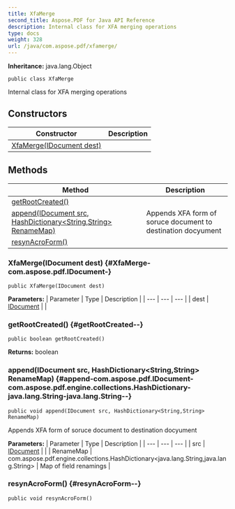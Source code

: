 ```yaml
---
title: XfaMerge
second_title: Aspose.PDF for Java API Reference
description: Internal class for XFA merging operations
type: docs
weight: 328
url: /java/com.aspose.pdf/xfamerge/
---
```

**Inheritance:**
java.lang.Object
```
public class XfaMerge
```

Internal class for XFA merging operations
## Constructors

| Constructor | Description |
| --- | --- |
| [XfaMerge(IDocument dest)](#XfaMerge-com.aspose.pdf.IDocument-) |  |
## Methods

| Method | Description |
| --- | --- |
| [getRootCreated()](#getRootCreated--) |  |
| [append(IDocument src, HashDictionary<String,String> RenameMap)](#append-com.aspose.pdf.IDocument-com.aspose.pdf.engine.collections.HashDictionary-java.lang.String-java.lang.String--) | Appends XFA form of soruce document to destination docyument |
| [resynAcroForm()](#resynAcroForm--) |  |
### XfaMerge(IDocument dest) {#XfaMerge-com.aspose.pdf.IDocument-}
```
public XfaMerge(IDocument dest)
```


**Parameters:**
| Parameter | Type | Description |
| --- | --- | --- |
| dest | [IDocument](../../com.aspose.pdf/idocument) |  |

### getRootCreated() {#getRootCreated--}
```
public boolean getRootCreated()
```




**Returns:**
boolean
### append(IDocument src, HashDictionary<String,String> RenameMap) {#append-com.aspose.pdf.IDocument-com.aspose.pdf.engine.collections.HashDictionary-java.lang.String-java.lang.String--}
```
public void append(IDocument src, HashDictionary<String,String> RenameMap)
```


Appends XFA form of soruce document to destination docyument

**Parameters:**
| Parameter | Type | Description |
| --- | --- | --- |
| src | [IDocument](../../com.aspose.pdf/idocument) |  |
| RenameMap | com.aspose.pdf.engine.collections.HashDictionary<java.lang.String,java.lang.String> | Map of field renamings |

### resynAcroForm() {#resynAcroForm--}
```
public void resynAcroForm()
```




